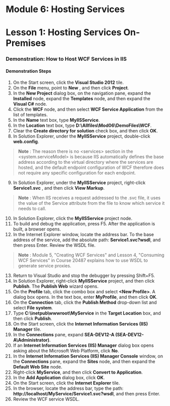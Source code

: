 # Module 6: Hosting Services

# Lesson 1: Hosting Services On-Premises

### Demonstration: How to Host WCF Services in IIS

#### Demonstration Steps

1. On the Start screen, click the **Visual Studio 2012** tile.
2. On the **File** menu, point to **New** , and then click **Project**.
3. In the **New Project** dialog box, on the navigation pane, expand the **Installed** node, expand the **Templates** node, and then expand the **Visual C#** node.
4. Click the **WCF** node, and then select **WCF Service Application** from the list of templates.
5. In the **Name** text box, type **MyIISService**.
6. In the **Location** text box, type **D:\Allfiles\Mod06\DemoFiles\WCF**.
7. Clear the **Create directory for solution** check box, and then click **OK**.
8. In Solution Explorer, under the **MyIISService** project, double-click **web.config**.

  >**Note** : The reason there is no &lt;services&gt; section in the &lt;system.serviceModel&gt; is because IIS automatically defines the base address according to the virtual directory where the services are hosted, and the default endpoint configuration of WCF therefore does not require any specific configuration for each endpoint.

9. In Solution Explorer, under the **MyIISService** project, right-click **Service1.svc** , and then click **View Markup**.

  >**Note** : When IIS receives a request addressed to the .svc file, it uses the value of the Service attribute from the file to know which service it needs to call.

10. In Solution Explorer, click the **MyIISService** project node.
11. To build and debug the application, press F5. After the application is built, a browser opens.
12. In the Internet Explorer window, locate the address bar. To the base address of the service, add the absolute path: **Service1.svc?wsdl**, and then press Enter. Review the WSDL file.

  >**Note** : Module 5, &quot;Creating WCF Services&quot; and Lesson 4, &quot;Consuming WCF Services&quot; in Course 20487 explains how to use WSDL to generate service proxies.

13. Return to Visual Studio and stop the debugger by pressing Shift+F5.
14. In Solution Explorer, right-click **MyIISService** project, and then click **Publish**. The **Publish Web** wizard opens.
15. On the **Profile** tab, click the combo box and select **&lt;New Profile&gt;**. A dialog box opens. In the text box, enter **MyProfile**, and then click **OK**.
16. On the **Connection** tab, click the **Publish Method** drop-down list and select **File system**.
17. Type **C:\inetpub\wwwroot\MyService** in the **Target Location** box, and then click **Publish**.
18. On the Start screen, click the **Internet Information Services (IIS) Manager** tile.
19. In the **Connections** pane, expand **SEA-DEV12-A (SEA-DEV12-A\Administrator)**.
20. If an **Internet Information Services (IIS) Manager** dialog box opens asking about the Microsoft Web Platform, click **No**.
21. In the **Internet Information Services (IIS) Manager Console** window, on the **Connections** pane, expand the **Sites** node, and then expand the **Default Web Site** node.
22. Right-click **MyService**, and then click **Convert to Application**.
23. In the **Add Application** dialog box, click **OK**.
24. On the Start screen, click the **Internet Explorer** tile.
25. In the browser, locate the address bar, type the path: **http://localhost/MyService/Service1.svc?wsdl**, and then press Enter.
26. Review the WCF service WSDL.
